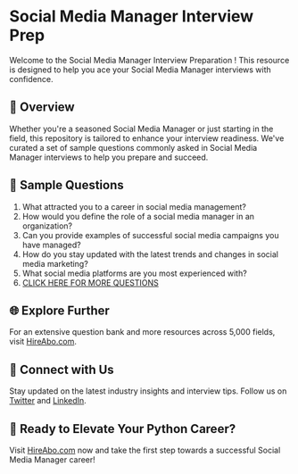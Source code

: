 # Social Media Manager Interview Prep

Welcome to the Social Media Manager Interview Preparation ! This resource is designed to help you ace your Social Media Manager interviews with confidence.

## 🚀 Overview

Whether you're a seasoned Social Media Manager or just starting in the field, this repository is tailored to enhance your interview readiness. We've curated a set of sample questions commonly asked in Social Media Manager interviews to help you prepare and succeed.

## 📝 Sample Questions

1. What attracted you to a career in social media management?
2. How would you define the role of a social media manager in an organization?
3. Can you provide examples of successful social media campaigns you have managed?
4. How do you stay updated with the latest trends and changes in social media marketing?
5. What social media platforms are you most experienced with?
6. [CLICK HERE FOR MORE QUESTIONS](https://hireabo.com/job/1_0_6/Social%20Media%20Manager)

## 🌐 Explore Further

For an extensive question bank and more resources across 5,000 fields, visit [HireAbo.com](https://www.hireabo.com).

## 📱 Connect with Us

Stay updated on the latest industry insights and interview tips. Follow us on [Twitter](https://twitter.com/hireabo) and [LinkedIn](https://www.linkedin.com/in/hire-abo-3609972a8/).

## 🚀 Ready to Elevate Your Python Career?

Visit [HireAbo.com](https://www.hireabo.com) now and take the first step towards a successful Social Media Manager career!